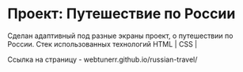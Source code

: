 # Проект: Путешествие по России


Сделан адаптивный под разные экраны проект, о путешествии по России.
Стек использованных технологий HTML | CSS |

Ссылка на страницу - webtunerr.github.io/russian-travel/
